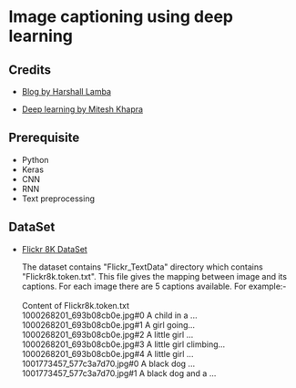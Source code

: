 # Image captioning using deep learning

## Credits
* [Blog by Harshall Lamba](https://towardsdatascience.com/image-captioning-with-keras-teaching-computers-to-describe-pictures-c88a46a311b8)

* [Deep learning by Mitesh Khapra](https://www.youtube.com/playlist?list=PLyqSpQzTE6M9gCgajvQbc68Hk_JKGBAYT)


## Prerequisite
* Python
* Keras
* CNN
* RNN
* Text preprocessing

## DataSet
* [Flickr 8K DataSet](https://www.kaggle.com/shadabhussain/flickr8k)

  The dataset contains "Flickr_TextData" directory which contains "Flickr8k.token.txt". This file gives the mapping between image and its captions. For each image there are 5 captions available. For example:- <br /><br />
  Content of Flickr8k.token.txt <br />
  1000268201_693b08cb0e.jpg#0 A child in a ... <br />
  1000268201_693b08cb0e.jpg#1 A girl going... <br />
  1000268201_693b08cb0e.jpg#2 A little girl ... <br />
  1000268201_693b08cb0e.jpg#3 A little girl climbing... <br />
  1000268201_693b08cb0e.jpg#4 A little girl ... <br />
  1001773457_577c3a7d70.jpg#0 A black dog ... <br />
  1001773457_577c3a7d70.jpg#1 A black dog and a ... <br />